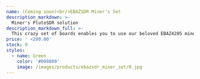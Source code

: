 ```yaml
---
name: (Coming soon)<br/>EBAZSDR Miner's Set
description_markdown: >-
  Miner's PlutoSDR solution
description_markdown_full: >-
  This crazy set of boards enables you to use our beloved EBAZ4205 miner controller as RF workhorse! It runs PlutoSDR firmware, yet cheaper than PlutoSDR itself. Of course, openwifi can't fit into this small ZYNQ-7010 FPGA. Coming soon ... 
price: ' <200.00'
stock: 0
styles:
  - name: Green
    color: '#008800'
    image: /images/products/ebazsdr_miner_set/0.jpg
---
```


